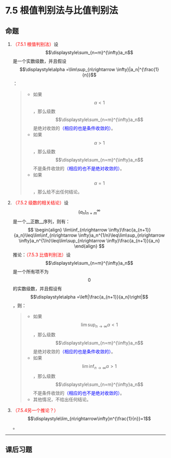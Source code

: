 # 7.5 根值判别法与比值判别法

## 命题

1. <font color=red>（7.5.1 根值判别法）</font>设$$\displaystyle\sum_{n=m}^{\infty}a_n$$是一个实数级数，并且假设$$\displaystyle\alpha =\lim\sup_{n\rightarrow \infty}|a_n|^{\frac{1}{n}}$$：

   > * 如果$$\alpha <1$$，那么级数$$\displaystyle\sum_{n=m}^{\infty}a_n$$是绝对收敛的<font color=blue>（相应的也是条件收敛的）</font>。
   > * 如果$$\alpha >1$$，那么级数$$\displaystyle\sum_{n=m}^{\infty}a_n$$不是条件收敛的<font color=blue>（相应的也不是绝对收敛的）</font>。
   > * 如果$$\alpha =1$$，那么给不出任何结论。

2. <font color=red>（7.5.2 级数的相关结论）</font>设$$(a_n)_{n=m}^\infty$$是一个__正数__序列，则有：
   $$
   \begin{align}
   \lim\inf_{n\rightarrow \infty}\frac{a_{n+1}}{a_n}\leq\lim\inf_{n\rightarrow \infty}a_n^{1/n}\leq\lim\sup_{n\rightarrow \infty}a_n^{1/n}\leq\lim\sup_{n\rightarrow \infty}\frac{a_{n+1}}{a_n}
   \end{align}
   $$
   推论：<font color=red>（7.5.3 比值判别法）</font>设$$\displaystyle\sum_{n=m}^{\infty}a_n$$是一个所有项不为$$0$$的实数级数，并且假设有$$\displaystyle\alpha =\left|\frac{a_{n+1}}{a_n}\right|$$，则：

   > * 如果$$\displaystyle\lim\sup_{n\rightarrow \infty}\alpha<1$$，那么级数$$\displaystyle\sum_{n=m}^{\infty}a_n$$是绝对收敛的<font color=blue>（相应的也是条件收敛的）</font>。
   > * 如果$$\displaystyle\lim\inf_{n\rightarrow \infty}\alpha>1$$，那么级数$$\displaystyle\sum_{n=m}^{\infty}a_n$$不是条件收敛的<font color=blue>（相应的也不是绝对收敛的）</font>。
   > * 其他情况，不给出任何结论。

3. <font color=red>（7.5.4另一个推论？）</font>$$\displaystyle\lim_{n\rightarrow\infty}n^{\frac{1}{n}}=1$$。

---

## 课后习题